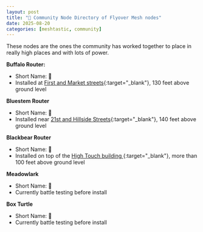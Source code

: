 ```yaml
---
layout: post
title: "📖 Community Node Directory of Flyover Mesh nodes"
date: 2025-08-20
categories: [meshtastic, community]
---
```


These nodes are the ones the community has worked together to place in really high places and with lots of power.

**Buffalo Router:**
- Short Name: 🦬
- Installed at [First and Market streets](https://www.openstreetmap.org/#map=19/37.687890/-97.337066&layers=N){:target="_blank"}, 130 feet above ground level

**Bluestem Router**
- Short Name: 🌾
- Installed near [21st and Hillside Streets](https://www.openstreetmap.org/#map=17/37.722061/-97.299610&layers=N){:target="_blank"}, 140 feet above ground level

**Blackbear Router**
- Short Name: 🐻
- Installed on top of the [High Touch building ](https://www.openstreetmap.org/#map=19/37.685139/-97.338178&layers=N){:target="_blank"}, more than 100 feet above ground level

**Meadowlark**
- Short Name: 🪽
- Currently battle testing before install

**Box Turtle**
- Short Name: 🐢
- Currently battle testing before install